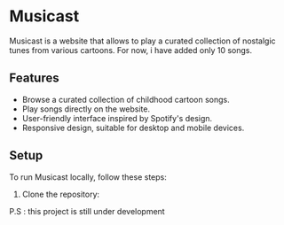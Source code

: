 # Musicast

Musicast is a website that allows to play a curated collection of nostalgic tunes from various cartoons. For now, i have added only 10 songs.

## Features

- Browse a curated collection of childhood cartoon songs.
- Play songs directly on the website.
- User-friendly interface inspired by Spotify's design.
- Responsive design, suitable for desktop and mobile devices.

## Setup

To run Musicast locally, follow these steps:

1. Clone the repository:

P.S : this project is still under development
